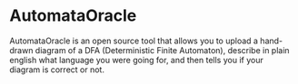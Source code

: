 # AutomataOracle
AutomataOracle is an open source tool that allows you to upload a hand-drawn diagram of a DFA (Deterministic Finite Automaton), describe in plain english what language you were going for, and then tells you if your diagram is correct or not.
